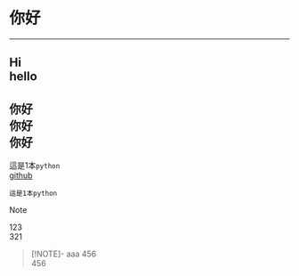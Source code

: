 # 你好
---
Hi<br>
hello
---
你好<br>
你好<br>
你好<br>
---
這是1本`python`<br>
[github](https://github.com/)
```
這是1本python
```

> [!NOTE]
> 123<br>
> 321

> [!NOTE]- aaa
> 456<br>
> 456